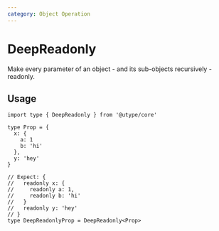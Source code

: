 ```yaml
---
category: Object Operation
---
```


# DeepReadonly

<TypeInfo category="Object Operation" />

Make every parameter of an object - and its sub-objects recursively - readonly.

## Usage

```ts{11-17}
import type { DeepReadonly } from '@utype/core'

type Prop = {
  x: {
    a: 1
    b: 'hi'
  },
  y: 'hey'
}

// Expect: {
//   readonly x: {
//     readonly a: 1,
//     readonly b: 'hi'
//   }
//   readonly y: 'hey'
// }
type DeepReadonlyProp = DeepReadonly<Prop>
```